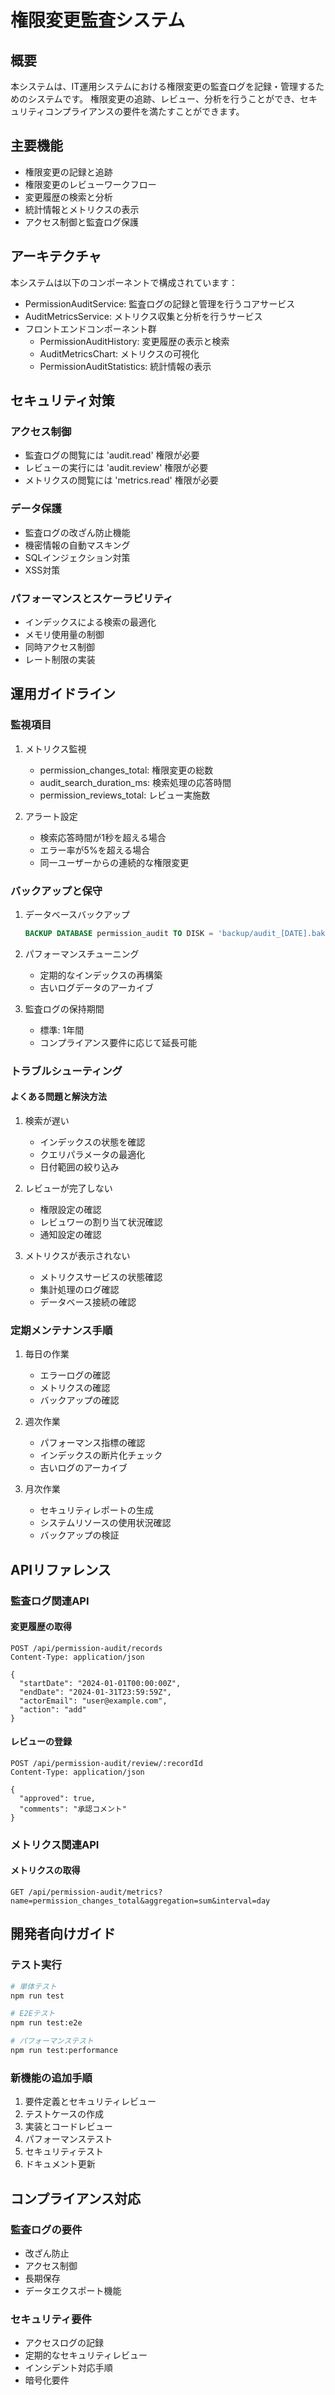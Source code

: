 # 権限変更監査システム

## 概要

本システムは、IT運用システムにおける権限変更の監査ログを記録・管理するためのシステムです。
権限変更の追跡、レビュー、分析を行うことができ、セキュリティコンプライアンスの要件を満たすことができます。

## 主要機能

- 権限変更の記録と追跡
- 権限変更のレビューワークフロー
- 変更履歴の検索と分析
- 統計情報とメトリクスの表示
- アクセス制御と監査ログ保護

## アーキテクチャ

本システムは以下のコンポーネントで構成されています：

- PermissionAuditService: 監査ログの記録と管理を行うコアサービス
- AuditMetricsService: メトリクス収集と分析を行うサービス
- フロントエンドコンポーネント群
  - PermissionAuditHistory: 変更履歴の表示と検索
  - AuditMetricsChart: メトリクスの可視化
  - PermissionAuditStatistics: 統計情報の表示

## セキュリティ対策

### アクセス制御
- 監査ログの閲覧には 'audit.read' 権限が必要
- レビューの実行には 'audit.review' 権限が必要
- メトリクスの閲覧には 'metrics.read' 権限が必要

### データ保護
- 監査ログの改ざん防止機能
- 機密情報の自動マスキング
- SQLインジェクション対策
- XSS対策

### パフォーマンスとスケーラビリティ
- インデックスによる検索の最適化
- メモリ使用量の制御
- 同時アクセス制御
- レート制限の実装

## 運用ガイドライン

### 監視項目
1. メトリクス監視
   - permission_changes_total: 権限変更の総数
   - audit_search_duration_ms: 検索処理の応答時間
   - permission_reviews_total: レビュー実施数

2. アラート設定
   - 検索応答時間が1秒を超える場合
   - エラー率が5%を超える場合
   - 同一ユーザーからの連続的な権限変更

### バックアップと保守
1. データベースバックアップ
   ```sql
   BACKUP DATABASE permission_audit TO DISK = 'backup/audit_[DATE].bak'
   ```

2. パフォーマンスチューニング
   - 定期的なインデックスの再構築
   - 古いログデータのアーカイブ

3. 監査ログの保持期間
   - 標準: 1年間
   - コンプライアンス要件に応じて延長可能

### トラブルシューティング

#### よくある問題と解決方法

1. 検索が遅い
   - インデックスの状態を確認
   - クエリパラメータの最適化
   - 日付範囲の絞り込み

2. レビューが完了しない
   - 権限設定の確認
   - レビュワーの割り当て状況確認
   - 通知設定の確認

3. メトリクスが表示されない
   - メトリクスサービスの状態確認
   - 集計処理のログ確認
   - データベース接続の確認

### 定期メンテナンス手順

1. 毎日の作業
   - エラーログの確認
   - メトリクスの確認
   - バックアップの確認

2. 週次作業
   - パフォーマンス指標の確認
   - インデックスの断片化チェック
   - 古いログのアーカイブ

3. 月次作業
   - セキュリティレポートの生成
   - システムリソースの使用状況確認
   - バックアップの検証

## APIリファレンス

### 監査ログ関連API

#### 変更履歴の取得
```http
POST /api/permission-audit/records
Content-Type: application/json

{
  "startDate": "2024-01-01T00:00:00Z",
  "endDate": "2024-01-31T23:59:59Z",
  "actorEmail": "user@example.com",
  "action": "add"
}
```

#### レビューの登録
```http
POST /api/permission-audit/review/:recordId
Content-Type: application/json

{
  "approved": true,
  "comments": "承認コメント"
}
```

### メトリクス関連API

#### メトリクスの取得
```http
GET /api/permission-audit/metrics?name=permission_changes_total&aggregation=sum&interval=day
```

## 開発者向けガイド

### テスト実行
```bash
# 単体テスト
npm run test

# E2Eテスト
npm run test:e2e

# パフォーマンステスト
npm run test:performance
```

### 新機能の追加手順
1. 要件定義とセキュリティレビュー
2. テストケースの作成
3. 実装とコードレビュー
4. パフォーマンステスト
5. セキュリティテスト
6. ドキュメント更新

## コンプライアンス対応

### 監査ログの要件
- 改ざん防止
- アクセス制御
- 長期保存
- データエクスポート機能

### セキュリティ要件
- アクセスログの記録
- 定期的なセキュリティレビュー
- インシデント対応手順
- 暗号化要件